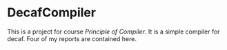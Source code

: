 # DecafCompiler
This is a project for course *Principle of Compiler*. It is a simple compiler for decaf. Four of my reports are contained here.